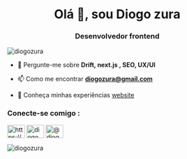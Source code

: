 <h1 align="center">Olá 👋, sou Diogo zura</h1>
<h3 align="center">Desenvolvedor frontend</h3>

<p align="left"> <img src= "https://komarev.com/ghpvc/?username=diogozura&label=Profile%20views&color=0e75b6&style=flat" alt="diogozura" /> </p>

- 💬 Pergunte-me sobre **Drift, next.js , SEO, UX/UI**

- 📫 Como me encontrar **diogozura@gmail.com**

- 📄 Conheça minhas experiências [website](https://diogozura)

<h3 align="left">Conecte-se comigo :</h3>
<p align="left">
<a href="https://linkedin.com/in/https://www.linkedin.com/in/diogo-silva-santos-251bb5192/" target="blank"><img align="center" src="https://raw.githubusercontent.com/rahuldkjain/github-profile-readme-generator/master/src/images/icons/Social/linked-in-alt.svg" alt="https://www.linkedin.com/in/diogo-silva-santos-251bb5192/" height="30" width="40" /></a>
<a href="https://instagram.com/diogozura_" target="blank"><img align="center" src="https://raw.githubusercontent.com/rahuldkjain/github-profile-readme-generator /master/src/images/icons/Social/instagram.svg" alt="diogo__zura" height="30" width="40" /></a>
<a href="https://medium.com/@ diogozura" target="blank"><img align="center" src="https://raw.githubusercontent.com/rahuldkjain/github-profile-readme-generator/master/src/images/icons/Social/medium.svg" alt="@diogozura" height="30" width="40" /></a>
</p>




<p><img align="center" src="https://github-readme-stats.vercel.app/api/top-langs?username=diogozura&show_icons=true&locale=en&layout=compact" alt="diogozura" /> </p>
